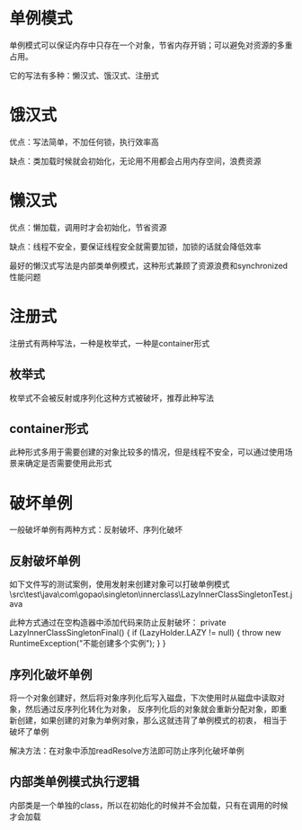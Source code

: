 # 单例模式
单例模式可以保证内存中只存在一个对象，节省内存开销；可以避免对资源的多重占用。

它的写法有多种：懒汉式、饿汉式、注册式

# 饿汉式
优点：写法简单，不加任何锁，执行效率高

缺点：类加载时候就会初始化，无论用不用都会占用内存空间，浪费资源

# 懒汉式
优点：懒加载，调用时才会初始化，节省资源

缺点：线程不安全，要保证线程安全就需要加锁，加锁的话就会降低效率

最好的懒汉式写法是内部类单例模式，这种形式兼顾了资源浪费和synchronized性能问题

# 注册式
注册式有两种写法，一种是枚举式，一种是container形式

## 枚举式
枚举式不会被反射或序列化这种方式被破坏，推荐此种写法

## container形式
此种形式多用于需要创建的对象比较多的情况，但是线程不安全，可以通过使用场景来确定是否需要使用此形式

# 破坏单例
一般破坏单例有两种方式：反射破坏、序列化破坏

## 反射破坏单例
如下文件写的测试案例，使用发射来创建对象可以打破单例模式\src\test\java\com\gopao\singleton\innerclass\LazyInnerClassSingletonTest.java

此种方式通过在空构造器中添加代码来防止反射破坏：
    private LazyInnerClassSingletonFinal() {
        if (LazyHolder.LAZY != null) {
            throw new RuntimeException("不能创建多个实例");
        }
    }

## 序列化破坏单例
将一个对象创建好，然后将对象序列化后写入磁盘，下次使用时从磁盘中读取对象，然后通过反序列化转化为对象，
反序列化后的对象就会重新分配对象，即重新创建，如果创建的对象为单例对象，那么这就违背了单例模式的初衷，
相当于破坏了单例

解决方法：在对象中添加readResolve方法即可防止序列化破坏单例

## 内部类单例模式执行逻辑
内部类是一个单独的class，所以在初始化的时候并不会加载，只有在调用的时候才会加载